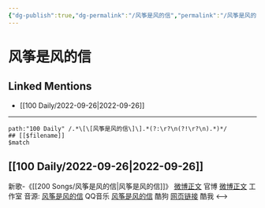 ```yaml
---
{"dg-publish":true,"dg-permalink":"/风筝是风的信","permalink":"/风筝是风的信/"}
---
```


# 风筝是风的信

## Linked Mentions
- [[100 Daily/2022-09-26\|2022-09-26]]


---

```expander
path:"100 Daily" /.*\[\[风筝是风的信\]\].*(?:\r?\n(?!\r?\n).*)*/
## [[$filename]]
$match
```
## [[100 Daily/2022-09-26\|2022-09-26]]
新歌-《[[200 Songs/风筝是风的信\|风筝是风的信]]》
[微博正文](https://m.weibo.cn/1883007604/4817905889315999) 官博
[微博正文](https://m.weibo.cn/7478855230/4817889506361829) 工作室
音源:
[风筝是风的信](https://weibo.cn/sinaurl?u=https%3A%2F%2Fi.y.qq.com%2Fv8%2Fplaysong.html%3Fsongid%3D376520331%26source%3Dyqq%26ADTAG%3Dhz_wb_sf%26channelId%3D10081987) QQ音乐
[风筝是风的信](https://weibo.cn/sinaurl?u=https%3A%2F%2Ft3.kugou.com%2Fsong.html%3Fid%3D2LooFfdzDV3) 酷狗
[网页链接](https://weibo.cn/sinaurl?u=http%3A%2F%2Fm.kuwo.cn%2Fnewh5app%2Fplay_detail%2F240715889) 酷我
<-->